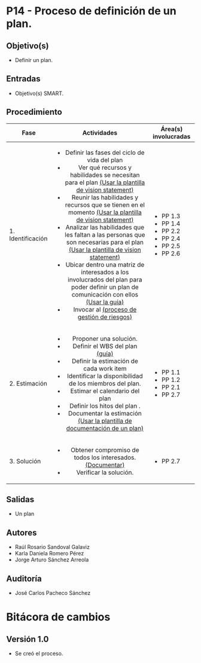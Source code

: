 # P14 - Proceso de definición de un plan.

## Objetivo(s)

- Definir un plan.

## Entradas

- Objetivo(s) SMART.

## Procedimiento

| Fase |   Actividades   | Área(s) involucradas |
|------|:---------------:|--------------------|
| 1. Identificación | <ul><li>Definir las fases del ciclo de vida del plan </li> <li>Ver qué recursos y habilidades se necesitan para el plan [(Usar la plantilla de vision statement)](../plantillas/PL07-plantilla-para-vision-statement-de-un-plan)</li><li>Reunir las habilidades y recursos que se tienen en el momento [(Usar la plantilla de vision statement)](../plantillas/PL07-plantilla-para-vision-statement-de-un-plan)</li><li>Analizar las habilidades que les faltan a las personas que son necesarias para el plan [(Usar la plantilla de vision statement)](../plantillas/PL07-plantilla-para-vision-statement-de-un-plan)</li><li>Ubicar dentro una matriz de interesados a los involucrados del plan para poder definir un plan de comunicación con ellos [(Usar la guía)](../guias/G15-guia-ubicar-interesados-en-la-matriz-de-interesados) </li> <li>Invocar al [(proceso de gestión de riesgos)](../procesos/P08-proceso-gestion-riesgos)</li></ul> | <ul><li>PP 1.3</li><li>PP 1.4</li><li>PP 2.2</li><li>PP 2.4</li><li>PP 2.5</li><li>PP 2.6</li></ul> |
| 2. Estimación | <ul><li>Proponer una solución. </li><li>Definir el WBS del plan [(guía)](../guias/G07-guia-wbs) </li><li>Definir la estimación de cada work item  </li><li>Identificar la disponibilidad de los miembros del plan.</li><li>Estimar el calendario del plan</li><li>Definir los hitos del plan .</li> <li>Documentar la estimación [(Usar la plantilla de documentación de un plan)](../plantillas/PL08-plantilla-para-documentacion-de-un-plan)</li> </ul> | <ul><li>PP 1.1</li><li>PP 1.2</li><li>PP 2.1</li><li>PP 2.7</li></ul> |
| 3. Solución | <ul><li>Obtener compromiso de todos los interesados.[(Documentar)](../plantillas/PL08-plantilla-para-documentacion-de-un-plan)</li> <li>Verificar la solución.</li> </ul> | <ul><li>PP 2.7</li></ul> |

## Salidas
- Un plan

## Autores

- Raúl Rosario Sandoval Galaviz
- Karla Daniela Romero Pérez
- Jorge Arturo Sánchez Arreola 

## Auditoría

- José Carlos Pacheco Sánchez


# Bitácora de cambios

## Versión 1.0
  - Se creó el proceso.


